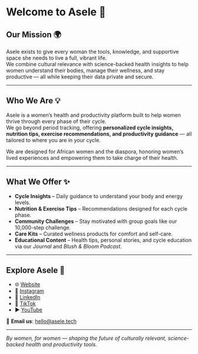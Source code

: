 # Welcome to Asele 🌸

## Our Mission 🌍
Asele exists to give every woman the tools, knowledge, and supportive space she needs to live a full, vibrant life.  
We combine cultural relevance with science-backed health insights to help women understand their bodies, manage their wellness, and stay productive — all while keeping their data private and secure.  

---

## Who We Are 💡
Asele is a women’s health and productivity platform built to help women thrive through every phase of their cycle.  
We go beyond period tracking, offering **personalized cycle insights, nutrition tips, exercise recommendations, and productivity guidance** — all tailored to where you are in your cycle.  

We are designed for African women and the diaspora, honoring women’s lived experiences and empowering them to take charge of their health.  

---

## What We Offer ✨
- **Cycle Insights** – Daily guidance to understand your body and energy levels.  
- **Nutrition & Exercise Tips** – Recommendations designed for each cycle phase.  
- **Community Challenges** – Stay motivated with group goals like our 10,000-step challenge.  
- **Care Kits** – Curated wellness products for comfort and self-care.  
- **Educational Content** – Health tips, personal stories, and cycle education via our *Journal* and *Blush & Bloom Podcast*.  

---

## Explore Asele 🚀
- 🌐 [Website](https://asele.tech)  
- 📸 [Instagram](https://www.instagram.com/asele.tech)  
- 💼 [LinkedIn](https://www.linkedin.com/company/asele)  
- 🎵 [TikTok](https://www.tiktok.com/@asele.health)  
- ▶️ [YouTube](https://www.youtube.com/@asele.health)  

📧 **Email us**: hello@asele.tech  

---

*By women, for women — shaping the future of culturally relevant, science-backed health and productivity tools.*
